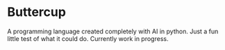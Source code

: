 # Buttercup
A programming language created completely with AI in python. Just a fun little test of what it could do. Currently work in progress.
